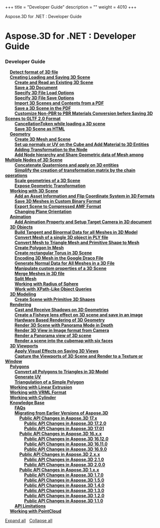 +++
title = "Developer Guide" 
description = "" 
weight = 4010 
+++

Aspose.3D for .NET : Developer Guide  

# Aspose.3D for .NET : Developer Guide


### Developer Guide

&nbsp;&nbsp;&nbsp;&nbsp;[**Detect format of 3D file**](https://docs2.aspose.com/3d/net/developerguide/detect+format+of+3d+file)    
&nbsp;&nbsp;&nbsp;&nbsp;[**Creating Loading and Saving 3D Scene**](https://docs2.aspose.com/3d/net/developerguide/creatingloadingandsaving3dscene/)    
&nbsp;&nbsp;&nbsp;&nbsp;&nbsp;&nbsp;&nbsp;&nbsp;[**Create and Read an Existing 3D Scene**](https://docs2.aspose.com/3d/net/developerguide/creatingloadingandsaving3dscene/create+and+read+an+existing+3d+scene)    
&nbsp;&nbsp;&nbsp;&nbsp;&nbsp;&nbsp;&nbsp;&nbsp;[**Save a 3D Document**](https://docs2.aspose.com/3d/net/developerguide/creatingloadingandsaving3dscene/save+a+3d+document)    
&nbsp;&nbsp;&nbsp;&nbsp;&nbsp;&nbsp;&nbsp;&nbsp;[**Specify 3D File Load Options**](https://docs2.aspose.com/3d/net/developerguide/creatingloadingandsaving3dscene/specify+3d+file+load+options)    
&nbsp;&nbsp;&nbsp;&nbsp;&nbsp;&nbsp;&nbsp;&nbsp;[**Specify 3D File Save Options**](https://docs2.aspose.com/3d/net/developerguide/creatingloadingandsaving3dscene/specify+3d+file+save+options)    
&nbsp;&nbsp;&nbsp;&nbsp;&nbsp;&nbsp;&nbsp;&nbsp;[**Import 3D Scenes and Contents from a PDF**](https://docs2.aspose.com/3d/net/developerguide/creatingloadingandsaving3dscene/import+3d+scenes+and+contents+from+a+pdf)    
&nbsp;&nbsp;&nbsp;&nbsp;&nbsp;&nbsp;&nbsp;&nbsp;[**Save a 3D Scene in the PDF**](https://docs2.aspose.com/3d/net/developerguide/creatingloadingandsaving3dscene/save+a+3d+scene+in+the+pdf)    
&nbsp;&nbsp;&nbsp;&nbsp;&nbsp;&nbsp;&nbsp;&nbsp;[**Customize Non-PBR to PBR Materials Conversion before Saving 3D Scenes to GLTF 2.0 Format**](https://docs2.aspose.com/3d/net/developerguide/creatingloadingandsaving3dscene/customize+non-pbr+to+pbr+materials+conversion+before+saving+3d+scenes+to+gltf+2.0+format)    
&nbsp;&nbsp;&nbsp;&nbsp;&nbsp;&nbsp;&nbsp;&nbsp;[**CancellationToken while loading a 3D scene**](https://docs2.aspose.com/3d/net/developerguide/creatingloadingandsaving3dscene/cancellationtoken+while+loading+a+3d+scene)    
&nbsp;&nbsp;&nbsp;&nbsp;&nbsp;&nbsp;&nbsp;&nbsp;[**Save 3D Scene as HTML**](https://docs2.aspose.com/3d/net/developerguide/creatingloadingandsaving3dscene/save+3d+scene+as+html)    
&nbsp;&nbsp;&nbsp;&nbsp;[**Geometry**](https://docs2.aspose.com/3d/net/developerguide/geometry/)    
&nbsp;&nbsp;&nbsp;&nbsp;&nbsp;&nbsp;&nbsp;&nbsp;[**Create 3D Mesh and Scene**](https://docs2.aspose.com/3d/net/developerguide/geometry/create+3d+mesh+and+scene)    
&nbsp;&nbsp;&nbsp;&nbsp;&nbsp;&nbsp;&nbsp;&nbsp;[**Set up normals or UV on the Cube and Add Material to 3D Entities**](https://docs2.aspose.com/3d/net/developerguide/geometry/set+up+normals+or+uv+on+the+cube+and+add+material+to+3d+entities)    
&nbsp;&nbsp;&nbsp;&nbsp;&nbsp;&nbsp;&nbsp;&nbsp;[**Adding Transformation to the Node**](https://docs2.aspose.com/3d/net/developerguide/geometry/adding+transformation+to+the+node)    
&nbsp;&nbsp;&nbsp;&nbsp;&nbsp;&nbsp;&nbsp;&nbsp;[**Add Node hierarchy and Share Geometric data of Mesh among Multiple Nodes of 3D Scene**](https://docs2.aspose.com/3d/net/developerguide/geometry/add+node+hierarchy+and+share+geometric+data+of+mesh+among+multiple+nodes+of+3d+scene)    
&nbsp;&nbsp;&nbsp;&nbsp;&nbsp;&nbsp;&nbsp;&nbsp;[**Concatenate Quaternions and apply on 3D entities**](https://docs2.aspose.com/3d/net/developerguide/geometry/concatenate+quaternions+and+apply+on+3d+entities)    
&nbsp;&nbsp;&nbsp;&nbsp;&nbsp;&nbsp;&nbsp;&nbsp;[**Simplify the creation of transformation matrix by the chain operations**](https://docs2.aspose.com/3d/net/developerguide/geometry/simplify+the+creation+of+transformation+matrix+by+the+chain+operations)    
&nbsp;&nbsp;&nbsp;&nbsp;&nbsp;&nbsp;&nbsp;&nbsp;[**Scale geometries of a 3D Scene**](https://docs2.aspose.com/3d/net/developerguide/geometry/scale+geometries+of+a+3d+scene)    
&nbsp;&nbsp;&nbsp;&nbsp;&nbsp;&nbsp;&nbsp;&nbsp;[**Expose Geometric Transformation**](https://docs2.aspose.com/3d/net/developerguide/geometry/expose+geometric+transformation)    
&nbsp;&nbsp;&nbsp;&nbsp;[**Working with 3D Scene**](https://docs2.aspose.com/3d/net/developerguide/workingwith3dscene/)    
&nbsp;&nbsp;&nbsp;&nbsp;&nbsp;&nbsp;&nbsp;&nbsp;[**Add an Asset Information and Flip Coordinate System in 3D Formats**](https://docs2.aspose.com/3d/net/developerguide/workingwith3dscene/add+an+asset+information+and+flip+coordinate+system+in+3d+formats)    
&nbsp;&nbsp;&nbsp;&nbsp;&nbsp;&nbsp;&nbsp;&nbsp;[**Save 3D Meshes in Custom Binary Format**](https://docs2.aspose.com/3d/net/developerguide/workingwith3dscene/save+3d+meshes+in+custom+binary+format)    
&nbsp;&nbsp;&nbsp;&nbsp;&nbsp;&nbsp;&nbsp;&nbsp;[**Export Scene to Compressed AMF Format**](https://docs2.aspose.com/3d/net/developerguide/workingwith3dscene/export+scene+to+compressed+amf+format)    
&nbsp;&nbsp;&nbsp;&nbsp;&nbsp;&nbsp;&nbsp;&nbsp;[**Changing Plane Orientation**](https://docs2.aspose.com/3d/net/developerguide/workingwith3dscene/changing+plane+orientation)    
&nbsp;&nbsp;&nbsp;&nbsp;[**Animation**](https://docs2.aspose.com/3d/net/developerguide/animation/)    
&nbsp;&nbsp;&nbsp;&nbsp;&nbsp;&nbsp;&nbsp;&nbsp;[**Add Animation Property and Setup Target Camera in 3D document**](https://docs2.aspose.com/3d/net/developerguide/animation/add+animation+property+and+setup+target+camera+in+3d+document)    
&nbsp;&nbsp;&nbsp;&nbsp;[**3D Objects**](https://docs2.aspose.com/3d/net/developerguide/3dobjects/)    
&nbsp;&nbsp;&nbsp;&nbsp;&nbsp;&nbsp;&nbsp;&nbsp;[**Build Tangent and Binormal Data for all Meshes in 3D Model**](https://docs2.aspose.com/3d/net/developerguide/3dobjects/build+tangent+and+binormal+data+for+all+meshes+in+3d+model)    
&nbsp;&nbsp;&nbsp;&nbsp;&nbsp;&nbsp;&nbsp;&nbsp;[**Convert Mesh of a single 3D object in PLY file**](https://docs2.aspose.com/3d/net/developerguide/3dobjects/convert+mesh+of+a+single+3d+object+in+ply+file)    
&nbsp;&nbsp;&nbsp;&nbsp;&nbsp;&nbsp;&nbsp;&nbsp;[**Convert Mesh to Triangle Mesh and Primitive Shape to Mesh**](https://docs2.aspose.com/3d/net/developerguide/3dobjects/convert+mesh+to+triangle+mesh+and+primitive+shape+to+mesh)    
&nbsp;&nbsp;&nbsp;&nbsp;&nbsp;&nbsp;&nbsp;&nbsp;[**Create Polygon In Mesh**](https://docs2.aspose.com/3d/net/developerguide/3dobjects/create+polygon+in+mesh)    
&nbsp;&nbsp;&nbsp;&nbsp;&nbsp;&nbsp;&nbsp;&nbsp;[**Create rectangular Torus in 3D Scene**](https://docs2.aspose.com/3d/net/developerguide/3dobjects/create+rectangular+torus+in+3d+scene)    
&nbsp;&nbsp;&nbsp;&nbsp;&nbsp;&nbsp;&nbsp;&nbsp;[**Encoding 3D Mesh in the Google Draco File**](https://docs2.aspose.com/3d/net/developerguide/3dobjects/encoding+3d+mesh+in+the+google+draco+file)    
&nbsp;&nbsp;&nbsp;&nbsp;&nbsp;&nbsp;&nbsp;&nbsp;[**Generate Normal Data for All Meshes in a 3D File**](https://docs2.aspose.com/3d/net/developerguide/3dobjects/generate+normal+data+for+all+meshes+in+a+3d+file)    
&nbsp;&nbsp;&nbsp;&nbsp;&nbsp;&nbsp;&nbsp;&nbsp;[**Manipulate custom properties of a 3D Scene**](https://docs2.aspose.com/3d/net/developerguide/3dobjects/manipulate+custom+properties+of+a+3d+scene)    
&nbsp;&nbsp;&nbsp;&nbsp;&nbsp;&nbsp;&nbsp;&nbsp;[**Merge Meshes in 3D file**](https://docs2.aspose.com/3d/net/developerguide/3dobjects/merge+meshes+in+3d+file)    
&nbsp;&nbsp;&nbsp;&nbsp;&nbsp;&nbsp;&nbsp;&nbsp;[**Split Mesh**](https://docs2.aspose.com/3d/net/developerguide/3dobjects/split+mesh)    
&nbsp;&nbsp;&nbsp;&nbsp;&nbsp;&nbsp;&nbsp;&nbsp;[**Working with Radius of Sphere**](https://docs2.aspose.com/3d/net/developerguide/3dobjects/working+with+radius+of+sphere)    
&nbsp;&nbsp;&nbsp;&nbsp;&nbsp;&nbsp;&nbsp;&nbsp;[**Work with XPath-Like Object Queries**](https://docs2.aspose.com/3d/net/developerguide/3dobjects/work+with+xpath-like+object+queries)    
&nbsp;&nbsp;&nbsp;&nbsp;[**3D Modeling**](https://docs2.aspose.com/3d/net/developerguide/3dmodeling/)    
&nbsp;&nbsp;&nbsp;&nbsp;&nbsp;&nbsp;&nbsp;&nbsp;[**Create Scene with Primitive 3D Shapes**](https://docs2.aspose.com/3d/net/developerguide/3dmodeling/create+scene+with+primitive+3d+shapes)    
&nbsp;&nbsp;&nbsp;&nbsp;[**Rendering**](https://docs2.aspose.com/3d/net/developerguide/rendering/)    
&nbsp;&nbsp;&nbsp;&nbsp;&nbsp;&nbsp;&nbsp;&nbsp;[**Cast and Receive Shadows on 3D Geometries**](https://docs2.aspose.com/3d/net/developerguide/rendering/cast+and+receive+shadows+on+3d+geometries)    
&nbsp;&nbsp;&nbsp;&nbsp;&nbsp;&nbsp;&nbsp;&nbsp;[**Create a Fisheye lens effect on 3D scene and save in an image**](https://docs2.aspose.com/3d/net/developerguide/rendering/create+a+fisheye+lens+effect+on+3d+scene+and+save+in+an+image)    
&nbsp;&nbsp;&nbsp;&nbsp;&nbsp;&nbsp;&nbsp;&nbsp;[**Hardware Based Rendering of 3D Geometry**](https://docs2.aspose.com/3d/net/developerguide/rendering/hardware+based+rendering+of+3d+geometry)    
&nbsp;&nbsp;&nbsp;&nbsp;&nbsp;&nbsp;&nbsp;&nbsp;[**Render 3D Scene with Panorama Mode in Depth**](https://docs2.aspose.com/3d/net/developerguide/rendering/render+3d+scene+with+panorama+mode+in+depth)    
&nbsp;&nbsp;&nbsp;&nbsp;&nbsp;&nbsp;&nbsp;&nbsp;[**Render 3D View in Image format from Camera**](https://docs2.aspose.com/3d/net/developerguide/rendering/render+3d+view+in+image+format+from+camera)    
&nbsp;&nbsp;&nbsp;&nbsp;&nbsp;&nbsp;&nbsp;&nbsp;[**Render a Panorama view of 3D scene**](https://docs2.aspose.com/3d/net/developerguide/rendering/render+a+panorama+view+of+3d+scene)    
&nbsp;&nbsp;&nbsp;&nbsp;&nbsp;&nbsp;&nbsp;&nbsp;[**Render a scene into the cubemap with six faces**](https://docs2.aspose.com/3d/net/developerguide/rendering/render+a+scene+into+the+cubemap+with+six+faces)    
&nbsp;&nbsp;&nbsp;&nbsp;[**3D Viewports**](https://docs2.aspose.com/3d/net/developerguide/3dviewports/)    
&nbsp;&nbsp;&nbsp;&nbsp;&nbsp;&nbsp;&nbsp;&nbsp;[**Apply Visual Effects on Saving 3D Views**](https://docs2.aspose.com/3d/net/developerguide/3dviewports/apply+visual+effects+on+saving+3d+views)    
&nbsp;&nbsp;&nbsp;&nbsp;&nbsp;&nbsp;&nbsp;&nbsp;[**Capture the Viewports of 3D Scene and Render to a Texture or Window**](https://docs2.aspose.com/3d/net/developerguide/3dviewports/capture+the+viewports+of+3d+scene+and+render+to+a+texture+or+window)    
&nbsp;&nbsp;&nbsp;&nbsp;[**Polygons**](https://docs2.aspose.com/3d/net/developerguide/polygons/)    
&nbsp;&nbsp;&nbsp;&nbsp;&nbsp;&nbsp;&nbsp;&nbsp;[**Convert all Polygons to Triangles in 3D Model**](https://docs2.aspose.com/3d/net/developerguide/polygons/convert+all+polygons+to+triangles+in+3d+model)    
&nbsp;&nbsp;&nbsp;&nbsp;&nbsp;&nbsp;&nbsp;&nbsp;[**Generate UV**](https://docs2.aspose.com/3d/net/developerguide/polygons/generate+uv)    
&nbsp;&nbsp;&nbsp;&nbsp;&nbsp;&nbsp;&nbsp;&nbsp;[**Triangulation of a Simple Polygon**](https://docs2.aspose.com/3d/net/developerguide/polygons/triangulation+of+a+simple+polygon)    
&nbsp;&nbsp;&nbsp;&nbsp;[**Working with Linear Extrusion**](https://docs2.aspose.com/3d/net/developerguide/working+with+linear+extrusion)    
&nbsp;&nbsp;&nbsp;&nbsp;[**Working with VRML Format**](https://docs2.aspose.com/3d/net/developerguide/working+with+vrml+format)    
&nbsp;&nbsp;&nbsp;&nbsp;[**Working with Cylinder**](https://docs2.aspose.com/3d/net/developerguide/working+with+cylinder)    
&nbsp;&nbsp;&nbsp;&nbsp;[**Knowledge Base**](https://docs2.aspose.com/3d/net/developerguide/knowledgebase/)    
&nbsp;&nbsp;&nbsp;&nbsp;&nbsp;&nbsp;&nbsp;&nbsp;[**FAQs**](https://docs2.aspose.com/3d/net/developerguide/knowledgebase/faqs)    
&nbsp;&nbsp;&nbsp;&nbsp;&nbsp;&nbsp;&nbsp;&nbsp;[**Migrating from Earlier Versions of Aspose.3D**](https://docs2.aspose.com/3d/net/developerguide/knowledgebase/migratingfromearlierversionsofaspose3d/)    
&nbsp;&nbsp;&nbsp;&nbsp;&nbsp;&nbsp;&nbsp;&nbsp;&nbsp;&nbsp;&nbsp;&nbsp;[**Public API Changes in Aspose.3D 17.x**](https://docs2.aspose.com/3d/net/developerguide/knowledgebase/migratingfromearlierversionsofaspose3d/publicapichangesinaspose3d17x/)    
&nbsp;&nbsp;&nbsp;&nbsp;&nbsp;&nbsp;&nbsp;&nbsp;&nbsp;&nbsp;&nbsp;&nbsp;&nbsp;&nbsp;&nbsp;&nbsp;[**Public API Changes in Aspose.3D 17.2.0**](https://docs2.aspose.com/3d/net/developerguide/knowledgebase/migratingfromearlierversionsofaspose3d/publicapichangesinaspose3d17x/public+api+changes+in+aspose.3d+17.2.0)    
&nbsp;&nbsp;&nbsp;&nbsp;&nbsp;&nbsp;&nbsp;&nbsp;&nbsp;&nbsp;&nbsp;&nbsp;&nbsp;&nbsp;&nbsp;&nbsp;[**Public API Changes in Aspose.3D 17.01**](https://docs2.aspose.com/3d/net/developerguide/knowledgebase/migratingfromearlierversionsofaspose3d/publicapichangesinaspose3d17x/public+api+changes+in+aspose.3d+17.01)    
&nbsp;&nbsp;&nbsp;&nbsp;&nbsp;&nbsp;&nbsp;&nbsp;&nbsp;&nbsp;&nbsp;&nbsp;[**Public API Changes in Aspose.3D 16.x.x**](https://docs2.aspose.com/3d/net/developerguide/knowledgebase/migratingfromearlierversionsofaspose3d/publicapichangesinaspose3d16xx/)    
&nbsp;&nbsp;&nbsp;&nbsp;&nbsp;&nbsp;&nbsp;&nbsp;&nbsp;&nbsp;&nbsp;&nbsp;&nbsp;&nbsp;&nbsp;&nbsp;[**Public API Changes in Aspose.3D 16.12.0**](https://docs2.aspose.com/3d/net/developerguide/knowledgebase/migratingfromearlierversionsofaspose3d/publicapichangesinaspose3d16xx/public+api+changes+in+aspose.3d+16.12.0)    
&nbsp;&nbsp;&nbsp;&nbsp;&nbsp;&nbsp;&nbsp;&nbsp;&nbsp;&nbsp;&nbsp;&nbsp;&nbsp;&nbsp;&nbsp;&nbsp;[**Public API Changes in Aspose.3D 16.11.0**](https://docs2.aspose.com/3d/net/developerguide/knowledgebase/migratingfromearlierversionsofaspose3d/publicapichangesinaspose3d16xx/public+api+changes+in+aspose.3d+16.11.0)    
&nbsp;&nbsp;&nbsp;&nbsp;&nbsp;&nbsp;&nbsp;&nbsp;&nbsp;&nbsp;&nbsp;&nbsp;&nbsp;&nbsp;&nbsp;&nbsp;[**Public API Changes in Aspose.3D 16.9.0**](https://docs2.aspose.com/3d/net/developerguide/knowledgebase/migratingfromearlierversionsofaspose3d/publicapichangesinaspose3d16xx/public+api+changes+in+aspose.3d+16.9.0)    
&nbsp;&nbsp;&nbsp;&nbsp;&nbsp;&nbsp;&nbsp;&nbsp;&nbsp;&nbsp;&nbsp;&nbsp;[**Public API Changes in Aspose.3D 2.x.x**](https://docs2.aspose.com/3d/net/developerguide/knowledgebase/migratingfromearlierversionsofaspose3d/publicapichangesinaspose3d2xx/)    
&nbsp;&nbsp;&nbsp;&nbsp;&nbsp;&nbsp;&nbsp;&nbsp;&nbsp;&nbsp;&nbsp;&nbsp;&nbsp;&nbsp;&nbsp;&nbsp;[**Public API Changes in Aspose.3D 2.1.0**](https://docs2.aspose.com/3d/net/developerguide/knowledgebase/migratingfromearlierversionsofaspose3d/publicapichangesinaspose3d2xx/public+api+changes+in+aspose.3d+2.1.0)    
&nbsp;&nbsp;&nbsp;&nbsp;&nbsp;&nbsp;&nbsp;&nbsp;&nbsp;&nbsp;&nbsp;&nbsp;&nbsp;&nbsp;&nbsp;&nbsp;[**Public API Changes in Aspose.3D 2.0.0**](https://docs2.aspose.com/3d/net/developerguide/knowledgebase/migratingfromearlierversionsofaspose3d/publicapichangesinaspose3d2xx/public+api+changes+in+aspose.3d+2.0.0)    
&nbsp;&nbsp;&nbsp;&nbsp;&nbsp;&nbsp;&nbsp;&nbsp;&nbsp;&nbsp;&nbsp;&nbsp;[**Public API Changes in Aspose.3D 1.x.x**](https://docs2.aspose.com/3d/net/developerguide/knowledgebase/migratingfromearlierversionsofaspose3d/publicapichangesinaspose3d1xx/)    
&nbsp;&nbsp;&nbsp;&nbsp;&nbsp;&nbsp;&nbsp;&nbsp;&nbsp;&nbsp;&nbsp;&nbsp;&nbsp;&nbsp;&nbsp;&nbsp;[**Public API Changes in Aspose.3D 1.7.0**](https://docs2.aspose.com/3d/net/developerguide/knowledgebase/migratingfromearlierversionsofaspose3d/publicapichangesinaspose3d1xx/public+api+changes+in+aspose.3d+1.7.0)    
&nbsp;&nbsp;&nbsp;&nbsp;&nbsp;&nbsp;&nbsp;&nbsp;&nbsp;&nbsp;&nbsp;&nbsp;&nbsp;&nbsp;&nbsp;&nbsp;[**Public API Changes in Aspose.3D 1.5.0**](https://docs2.aspose.com/3d/net/developerguide/knowledgebase/migratingfromearlierversionsofaspose3d/publicapichangesinaspose3d1xx/public+api+changes+in+aspose.3d+1.5.0)    
&nbsp;&nbsp;&nbsp;&nbsp;&nbsp;&nbsp;&nbsp;&nbsp;&nbsp;&nbsp;&nbsp;&nbsp;&nbsp;&nbsp;&nbsp;&nbsp;[**Public API Changes in Aspose.3D 1.4.0**](https://docs2.aspose.com/3d/net/developerguide/knowledgebase/migratingfromearlierversionsofaspose3d/publicapichangesinaspose3d1xx/public+api+changes+in+aspose.3d+1.4.0)    
&nbsp;&nbsp;&nbsp;&nbsp;&nbsp;&nbsp;&nbsp;&nbsp;&nbsp;&nbsp;&nbsp;&nbsp;&nbsp;&nbsp;&nbsp;&nbsp;[**Public API Changes in Aspose.3D 1.3.0**](https://docs2.aspose.com/3d/net/developerguide/knowledgebase/migratingfromearlierversionsofaspose3d/publicapichangesinaspose3d1xx/public+api+changes+in+aspose.3d+1.3.0)    
&nbsp;&nbsp;&nbsp;&nbsp;&nbsp;&nbsp;&nbsp;&nbsp;&nbsp;&nbsp;&nbsp;&nbsp;&nbsp;&nbsp;&nbsp;&nbsp;[**Public API Changes in Aspose.3D 1.2.0**](https://docs2.aspose.com/3d/net/developerguide/knowledgebase/migratingfromearlierversionsofaspose3d/publicapichangesinaspose3d1xx/public+api+changes+in+aspose.3d+1.2.0)    
&nbsp;&nbsp;&nbsp;&nbsp;&nbsp;&nbsp;&nbsp;&nbsp;&nbsp;&nbsp;&nbsp;&nbsp;&nbsp;&nbsp;&nbsp;&nbsp;[**Public API Changes in Aspose.3D 1.1.0**](https://docs2.aspose.com/3d/net/developerguide/knowledgebase/migratingfromearlierversionsofaspose3d/publicapichangesinaspose3d1xx/public+api+changes+in+aspose.3d+1.1.0)    
&nbsp;&nbsp;&nbsp;&nbsp;&nbsp;&nbsp;&nbsp;&nbsp;[**API Limitations**](https://docs2.aspose.com/3d/net/developerguide/knowledgebase/api+limitations)    
&nbsp;&nbsp;&nbsp;&nbsp;[**Working with PointCloud**](https://docs2.aspose.com/3d/net/developerguide/working+with+pointcloud)    

[Expand all](#)   [Collapse all](#)

           

